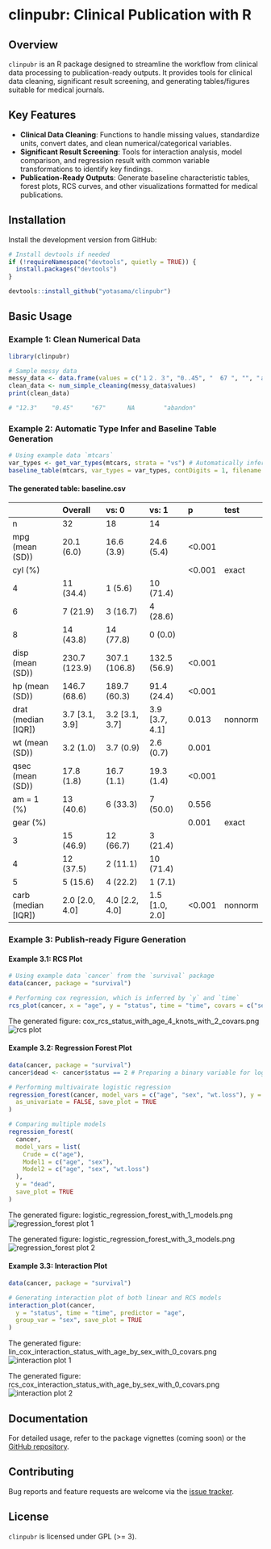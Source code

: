 # clinpubr: Clinical Publication with R

## Overview
`clinpubr` is an R package designed to streamline the workflow from clinical data processing to publication-ready outputs. It provides tools for clinical data cleaning, significant result screening, and generating tables/figures suitable for medical journals.

## Key Features
- **Clinical Data Cleaning**: Functions to handle missing values, standardize units, convert dates, and clean numerical/categorical variables.
- **Significant Result Screening**: Tools for interaction analysis, model comparison, and regression result with common variable transformations to identify key findings.
- **Publication-Ready Outputs**: Generate baseline characteristic tables, forest plots, RCS curves, and other visualizations formatted for medical publications.

## Installation
Install the development version from GitHub:

```r
# Install devtools if needed
if (!requireNamespace("devtools", quietly = TRUE)) {
  install.packages("devtools")
}

devtools::install_github("yotasama/clinpubr")
```

## Basic Usage
### Example 1: Clean Numerical Data
```r
library(clinpubr)

# Sample messy data
messy_data <- data.frame(values = c("１２．３", "0..45", "  67 ", "", "ａｂａｎｄｏｎ"))
clean_data <- num_simple_cleaning(messy_data$values)
print(clean_data)

# "12.3"    "0.45"     "67"      NA        "abandon"
```

### Example 2: Automatic Type Infer and Baseline Table Generation
```r
# Using example data `mtcars`
var_types <- get_var_types(mtcars, strata = "vs") # Automatically infer variable types
baseline_table(mtcars, var_types = var_types, contDigits = 1, filename = "baseline.csv")
```
#### The generated table: baseline.csv
|                    |Overall        |vs: 0          |vs: 1          |p      |test    |
|:-------------------|:--------------|:--------------|:--------------|:------|:-------|
|n                   |32             |18             |14             |       |        |
|mpg (mean (SD))     |20.1 (6.0)     |16.6 (3.9)     |24.6 (5.4)     |<0.001 |        |
|cyl (%)             |               |               |               |<0.001 |exact   |
|4                   |11 (34.4)      |1 (5.6)        |10 (71.4)      |       |        |
|6                   |7 (21.9)       |3 (16.7)       |4 (28.6)       |       |        |
|8                   |14 (43.8)      |14 (77.8)      |0 (0.0)        |       |        |
|disp (mean (SD))    |230.7 (123.9)  |307.1 (106.8)  |132.5 (56.9)   |<0.001 |        |
|hp (mean (SD))      |146.7 (68.6)   |189.7 (60.3)   |91.4 (24.4)    |<0.001 |        |
|drat (median [IQR]) |3.7 [3.1, 3.9] |3.2 [3.1, 3.7] |3.9 [3.7, 4.1] |0.013  |nonnorm |
|wt (mean (SD))      |3.2 (1.0)      |3.7 (0.9)      |2.6 (0.7)      |0.001  |        |
|qsec (mean (SD))    |17.8 (1.8)     |16.7 (1.1)     |19.3 (1.4)     |<0.001 |        |
|am = 1 (%)          |13 (40.6)      |6 (33.3)       |7 (50.0)       |0.556  |        |
|gear (%)            |               |               |               |0.001  |exact   |
|3                   |15 (46.9)      |12 (66.7)      |3 (21.4)       |       |        |
|4                   |12 (37.5)      |2 (11.1)       |10 (71.4)      |       |        |
|5                   |5 (15.6)       |4 (22.2)       |1 (7.1)        |       |        |
|carb (median [IQR]) |2.0 [2.0, 4.0] |4.0 [2.2, 4.0] |1.5 [1.0, 2.0] |<0.001 |nonnorm |


### Example 3: Publish-ready Figure Generation
#### Example 3.1: RCS Plot
```r
# Using example data `cancer` from the `survival` package
data(cancer, package = "survival")

# Performing cox regression, which is inferred by `y` and `time`
rcs_plot(cancer, x = "age", y = "status", time = "time", covars = c("sex", "ph.karno"), save_plot = TRUE)
```
The generated figure: cox_rcs_status_with_age_4_knots_with_2_covars.png
![rcs plot](sample_plots/cox_rcs_status_with_age_4_knots_with_2_covars.png)

#### Example 3.2: Regression Forest Plot
```r
data(cancer, package = "survival")
cancer$dead <- cancer$status == 2 # Preparing a binary variable for logistic regression

# Performing multivairate logistic regression
regression_forest(cancer, model_vars = c("age", "sex", "wt.loss"), y = "dead",
  as_univariate = FALSE, save_plot = TRUE
)

# Comparing multiple models
regression_forest(
  cancer,
  model_vars = list(
    Crude = c("age"),
    Model1 = c("age", "sex"),
    Model2 = c("age", "sex", "wt.loss")
  ),
  y = "dead",
  save_plot = TRUE
)
```
The generated figure: logistic_regression_forest_with_1_models.png
![regression_forest plot 1](sample_plots/logistic_regression_forest_with_1_models.png)

The generated figure: logistic_regression_forest_with_3_models.png
![regression_forest plot 2](sample_plots/logistic_regression_forest_with_3_models.png)


#### Example 3.3: Interaction Plot
```r
data(cancer, package = "survival")

# Generating interaction plot of both linear and RCS models
interaction_plot(cancer,
  y = "status", time = "time", predictor = "age",
  group_var = "sex", save_plot = TRUE
)
```
The generated figure: lin_cox_interaction_status_with_age_by_sex_with_0_covars.png
![interaction plot 1](sample_plots/lin_cox_interaction_status_with_age_by_sex_with_0_covars.png)

The generated figure: rcs_cox_interaction_status_with_age_by_sex_with_0_covars.png
![interaction plot 2](sample_plots/rcs_cox_interaction_status_with_age_by_sex_with_0_covars.png)

## Documentation
For detailed usage, refer to the package vignettes (coming soon) or the [GitHub repository](https://github.com/yotasama/clinpubr).

## Contributing
Bug reports and feature requests are welcome via the [issue tracker](https://github.com/yotasama/clinpubr/issues).

## License
`clinpubr` is licensed under GPL (>= 3).